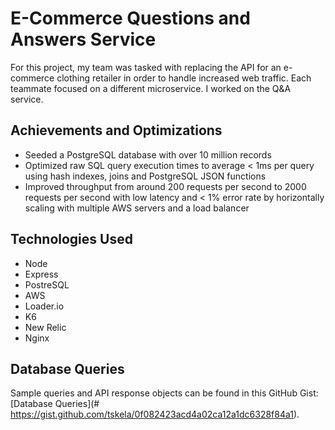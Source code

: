 # E-Commerce Questions and Answers Service
For this project, my team was tasked with replacing the API for an e-commerce clothing retailer in order to handle increased web traffic. Each teammate focused on a different microservice. I worked on the Q&amp;A service.

## Achievements and Optimizations

* Seeded a PostgreSQL database with over 10 million records
* Optimized raw SQL query execution times to average < 1ms per query using hash indexes, joins and PostgreSQL JSON functions
* Improved throughput from around 200 requests per second to 2000 requests per second with low latency and < 1% error rate by horizontally scaling with multiple AWS servers and a load balancer

## Technologies Used

* Node
* Express
* PostreSQL
* AWS
* Loader.io
* K6
* New Relic
* Nginx

## Database Queries

Sample queries and API response objects can be found in this GitHub Gist: [Database Queries](# https://gist.github.com/tskela/0f082423acd4a02ca12a1dc6328f84a1).
